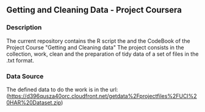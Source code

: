 ## Getting and Cleaning Data - Project Coursera

### Description

The current repository contains the R script the and the CodeBook of the Project Course "Getting and Cleaning data"
The project consists in the collection, work, clean and the preparation of tidy data of a set of files in the .txt format.

### Data Source

The defined data to do the work is in the url: (https://d396qusza40orc.cloudfront.net/getdata%2Fprojectfiles%2FUCI%20HAR%20Dataset.zip)


